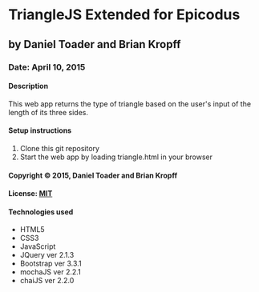 # TriangleJS Extended for Epicodus
## by Daniel Toader and Brian Kropff
### Date: April 10, 2015
#### Description
This web app returns the type of triangle based on the user's input of the length of its three sides.

#### Setup instructions
1. Clone this git repository
2. Start the web app by loading triangle.html in your browser

#### Copyright © 2015, Daniel Toader and Brian Kropff

#### License: [MIT](https://github.com/twbs/bootstrap/blob/master/LICENSE)

#### Technologies used
- HTML5
- CSS3
- JavaScript
- JQuery ver 2.1.3
- Bootstrap ver 3.3.1
- mochaJS ver 2.2.1
- chaiJS ver 2.2.0

